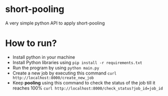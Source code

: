 # short-pooling
A very simple python API to apply short-pooling

# How to run?
* Install python in your machine
* Install Python libraries using `pip install -r requirements.txt`
* Run the program by using `python main.py`
* Create a new job by executing this command `curl http://localhost:8000/create_new_job`
* Keep **pooling** using this command to check the status of the job till it reaches 100% `curl http://localhost:8000/check_status?job_id=job_id`
